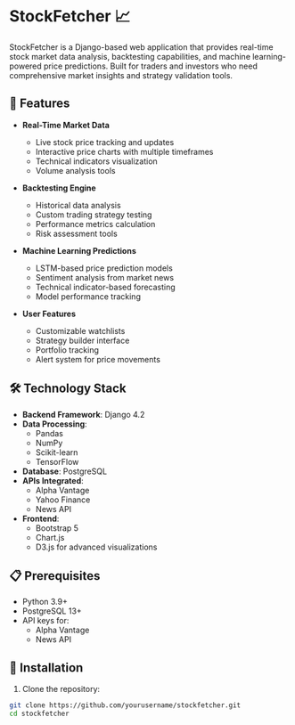 # StockFetcher 📈

StockFetcher is a Django-based web application that provides real-time stock market data analysis, backtesting capabilities, and machine learning-powered price predictions. Built for traders and investors who need comprehensive market insights and strategy validation tools.

## 🚀 Features

- **Real-Time Market Data**
  - Live stock price tracking and updates
  - Interactive price charts with multiple timeframes
  - Technical indicators visualization
  - Volume analysis tools

- **Backtesting Engine**
  - Historical data analysis
  - Custom trading strategy testing
  - Performance metrics calculation
  - Risk assessment tools

- **Machine Learning Predictions**
  - LSTM-based price prediction models
  - Sentiment analysis from market news
  - Technical indicator-based forecasting
  - Model performance tracking

- **User Features**
  - Customizable watchlists
  - Strategy builder interface
  - Portfolio tracking
  - Alert system for price movements

## 🛠️ Technology Stack

- **Backend Framework**: Django 4.2
- **Data Processing**: 
  - Pandas
  - NumPy
  - Scikit-learn
  - TensorFlow
- **Database**: PostgreSQL
- **APIs Integrated**:
  - Alpha Vantage
  - Yahoo Finance
  - News API
- **Frontend**:
  - Bootstrap 5
  - Chart.js
  - D3.js for advanced visualizations

## 📋 Prerequisites

- Python 3.9+
- PostgreSQL 13+
- API keys for:
  - Alpha Vantage
  - News API

## 🔧 Installation

1. Clone the repository:
```bash
git clone https://github.com/yourusername/stockfetcher.git
cd stockfetcher
